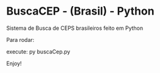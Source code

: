 # BuscaCEP - (Brasil) - Python

Sistema de Busca de CEPS brasileiros feito em Python

Para rodar:

execute: py buscaCep.py

Enjoy!
